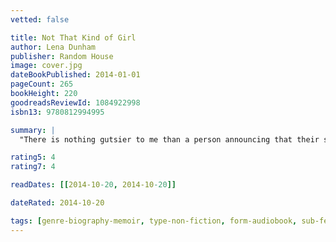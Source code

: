 ```yaml
---
vetted: false

title: Not That Kind of Girl
author: Lena Dunham
publisher: Random House
image: cover.jpg
dateBookPublished: 2014-01-01
pageCount: 265
bookHeight: 220
goodreadsReviewId: 1084922998
isbn13: 9780812994995

summary: |
  "There is nothing gutsier to me than a person announcing that their story is one that deserves to be told," writes Lena Dunham, and it certainly takes guts to share the stories that make up her first book, Not That Kind of Girl. These are stories about getting your butt touched by your boss, about friendship and dieting (kind of) and having two existential crises before the age of 20. Stories about travel, both successful and less so, and about having the kind of sex where you feel like keeping your sneakers on in case you have to run away during the act. Stories about proving yourself to a room of 50-year-old men in Hollywood and showing up to "an outlandishly high-fashion event with the crustiest red nose you ever saw." Fearless, smart, and as heartbreakingly honest as ever, Not That Kind of Girl establishes Lena Dunham as more than a hugely talented director, actress and producer-it announces her as a fresh and vibrant new literary voice.

rating5: 4
rating7: 4

readDates: [[2014-10-20, 2014-10-20]]

dateRated: 2014-10-20

tags: [genre-biography-memoir, type-non-fiction, form-audiobook, sub-feminism, form-paperback]
---
```

